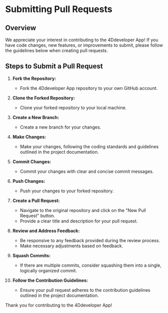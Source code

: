 # Submitting Pull Requests

## Overview

We appreciate your interest in contributing to the 4Ddeveloper App! If you have code changes, new features, or improvements to submit, please follow the guidelines below when creating pull requests.

## Steps to Submit a Pull Request

1. **Fork the Repository:**

   - Fork the 4Ddeveloper App repository to your own GitHub account.

2. **Clone the Forked Repository:**

   - Clone your forked repository to your local machine.

3. **Create a New Branch:**

   - Create a new branch for your changes.

4. **Make Changes:**

   - Make your changes, following the coding standards and guidelines outlined in the project documentation.

5. **Commit Changes:**

   - Commit your changes with clear and concise commit messages.

6. **Push Changes:**

   - Push your changes to your forked repository.

7. **Create a Pull Request:**

   - Navigate to the original repository and click on the "New Pull Request" button.
   - Provide a clear title and description for your pull request.

8. **Review and Address Feedback:**

   - Be responsive to any feedback provided during the review process.
   - Make necessary adjustments based on feedback.

9. **Squash Commits:**

   - If there are multiple commits, consider squashing them into a single, logically organized commit.

10. **Follow the Contribution Guidelines:**
    - Ensure your pull request adheres to the contribution guidelines outlined in the project documentation.

Thank you for contributing to the 4Ddeveloper App!

